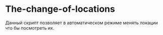 # The-change-of-locations
Данный скрипт позволяет в автоматическом режиме менять локации что бы посмотреть их.
